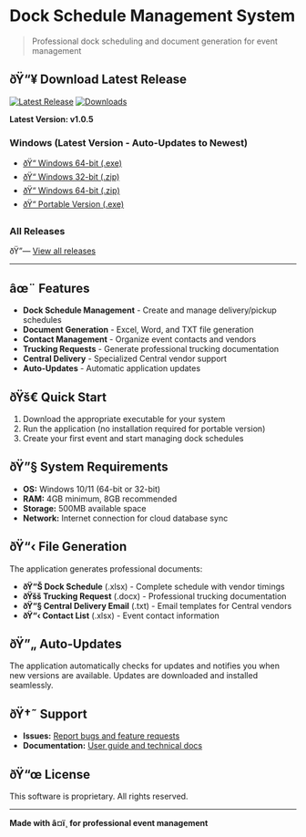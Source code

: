 # Dock Schedule Management System
> Professional dock scheduling and document generation for event management

## ðŸ“¥ Download Latest Release
[![Latest Release](https://img.shields.io/github/v/release/Kandi-Flipz/dock-schedule-releases?label=Latest%20Version)](../../releases/latest)
[![Downloads](https://img.shields.io/github/downloads/Kandi-Flipz/dock-schedule-releases/total)](../../releases)

**Latest Version: v1.0.5** 

### Windows (Latest Version - Auto-Updates to Newest)
- [ðŸ“ Windows 64-bit (.exe)](../../releases/latest/download/FreightSync-Setup-1.0.5.exe)
- [ðŸ“ Windows 32-bit (.zip)](../../releases/latest/download/FreightSync-1.0.5-ia32-win.zip)
- [ðŸ“ Windows 64-bit (.zip)](../../releases/latest/download/FreightSync-1.0.5-win.zip)
- [ðŸ“ Portable Version (.exe)](../../releases/latest/download/FreightSync-1.0.5-portable.exe)

### All Releases
ðŸ”— [View all releases](../../releases)

---

## âœ¨ Features
- **Dock Schedule Management** - Create and manage delivery/pickup schedules
- **Document Generation** - Excel, Word, and TXT file generation
- **Contact Management** - Organize event contacts and vendors
- **Trucking Requests** - Generate professional trucking documentation
- **Central Delivery** - Specialized Central vendor support
- **Auto-Updates** - Automatic application updates

## ðŸš€ Quick Start
1. Download the appropriate executable for your system
2. Run the application (no installation required for portable version)
3. Create your first event and start managing dock schedules

## ðŸ”§ System Requirements
- **OS:** Windows 10/11 (64-bit or 32-bit)
- **RAM:** 4GB minimum, 8GB recommended
- **Storage:** 500MB available space
- **Network:** Internet connection for cloud database sync

## ðŸ“‹ File Generation
The application generates professional documents:
- **ðŸ“Š Dock Schedule** (.xlsx) - Complete schedule with vendor timings
- **ðŸšš Trucking Request** (.docx) - Professional trucking documentation
- **ðŸ“§ Central Delivery Email** (.txt) - Email templates for Central vendors
- **ðŸ“‹ Contact List** (.xlsx) - Event contact information

## ðŸ”„ Auto-Updates
The application automatically checks for updates and notifies you when new versions are available. Updates are downloaded and installed seamlessly.

## ðŸ†˜ Support
- **Issues:** [Report bugs and feature requests](../dock-schedule/issues)
- **Documentation:** [User guide and technical docs](../dock-schedule/wiki)

## ðŸ“œ License
This software is proprietary. All rights reserved.

---
**Made with â¤ï¸ for professional event management**
